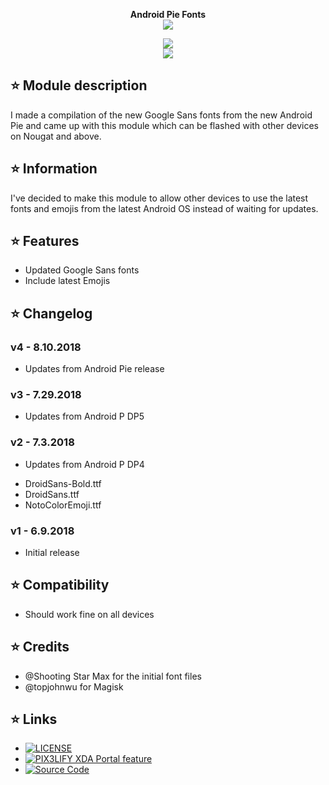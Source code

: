 <p align="center">
<b> Android Pie Fonts </b><br>
  <img src="https://images.idgesg.net/images/article/2018/08/android-pie-logo-100766752-large.jpg">
</p>

<p align="center">
 <a href="https://forum.xda-developers.com/mi-a1/themes/magisk-android-p-fonts-emojis-t3801510"><img src="https://img.shields.io/badge/XDA-Thread-orange.svg"></a><br /><a href="https://t.me/PIX3LIFY"><img src="https://img.shields.io/badge/Telegram-Channel-blue.svg"></a>
</p>

## ⭐ Module description
I made a compilation of the new Google Sans fonts from the new Android Pie and came up with this module which can be flashed with other devices on Nougat and above.

## ⭐ Information
I've decided to make this module to allow other devices to use the latest fonts and emojis from the latest Android OS instead of waiting for updates.

## ⭐ Features
* Updated Google Sans fonts
* Include latest Emojis

## ⭐ Changelog
### v4 - 8.10.2018
* Updates from Android Pie release

### v3 - 7.29.2018
* Updates from Android P DP5

### v2 - 7.3.2018 
* Updates from Android P DP4
- DroidSans-Bold.ttf
- DroidSans.ttf
- NotoColorEmoji.ttf

### v1 - 6.9.2018
* Initial release

## ⭐ Compatibility
* Should work fine on all devices

## ⭐ Credits
* @Shooting Star Max for the initial font files
* @topjohnwu for Magisk

## ⭐ Links
* [![LICENSE](https://img.shields.io/github/license/Magisk-Modules-Repo/APFE.svg)](https://github.com/Magisk-Modules-Repo/APFE/blob/master/LICENSE)
* [![PIX3LIFY XDA Portal feature](https://img.shields.io/badge/XDA-Portal-orange.svg)](https://www.xda-developers.com/android-p-emoji-fonts-magisk-module)
* [![Source Code](https://img.shields.io/badge/Github-Source-black.svg)](https://github.com/Magisk-Modules-Repo/APFE)
